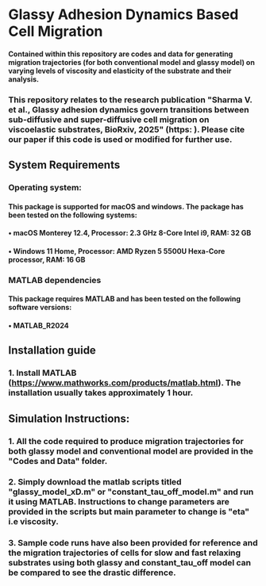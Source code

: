 # Glassy Adhesion Dynamics Based Cell Migration

#### Contained within this repository are codes and data for generating migration trajectories (for both conventional model and glassy model) on varying levels of viscosity and elasticity of the substrate and their analysis. 
### This repository relates to the research publication "Sharma V. et al., Glassy adhesion dynamics govern transitions between sub-diffusive and super-diffusive cell migration on viscoelastic substrates, BioRxiv, 2025" (https: ). Please cite our paper if this code is used or modified for further use.
## System Requirements
### Operating system:
#### This package is supported for macOS and windows. The package has been tested on the following systems:
#### •	macOS Monterey 12.4, Processor: 2.3 GHz 8-Core Intel i9, RAM: 32 GB
#### •	Windows 11 Home, Processor: AMD Ryzen 5 5500U Hexa-Core processor, RAM: 16 GB
### MATLAB dependencies
#### This package requires MATLAB and has been tested on the following software versions:
#### •	MATLAB_R2024
## Installation guide
### 1.	Install MATLAB (https://www.mathworks.com/products/matlab.html). The installation usually takes approximately 1 hour.

## Simulation Instructions:
### 1. All the code required to produce migration trajectories for both glassy model and conventional model are provided in the "Codes and Data" folder. 
### 2. Simply download the matlab scripts titled "glassy_model_xD.m" or "constant_tau_off_model.m" and run it using MATLAB. Instructions to change parameters are provided in the scripts but main parameter to change is "eta" i.e viscosity. 
### 3. Sample code runs have also been provided for reference and the migration trajectories of cells for slow and fast relaxing substrates using both glassy and constant_tau_off model can be compared to see the drastic difference.
